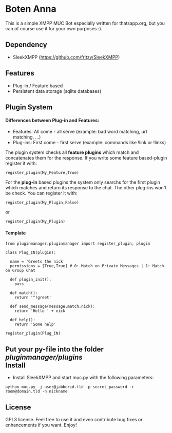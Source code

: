 Boten Anna
===

This is a simple XMPP MUC Bot especially written for thatsapp.org, but you can of course use it for your own purposes :).

Dependency
---
* SleekXMPP (https://github.com/fritzy/SleekXMPP)

Features
---
* Plug-in / Feature based
* Persistent data storage (sqlite databases)

Plugin System
---
#### Differences between Plug-in and Features:  
* Features: All come - all serve (example: bad word matching, url matching, ...)  
* Plug-ins: First come - first serve (example: commands like !link or !links)  

The plugin system checks all **feature plugins** which match and concatenates them for the response. If you write some feature based-plugin register it with:   
````
register_plugin(My_Feature,True)  
````

For the **plug-in** based plugins the system only searchs for the first plugin which matches and return its response to the chat. The other plug-ins won't be check. You can register it with:  
````
register_plugin(My_Plugin,False)  
````

or  

````
register_plugin(My_Plugin)  
````

#### Template  
````
from pluginmanager.pluginmanager import register_plugin, plugin

class Plug_IN(plugin):
   
  name = 'Greets the nick'
  permissions = [True,True] # 0: Match on Private Messages | 1: Match on Group Chat   
  
  def plugin_init():
    pass

  def match():
    return '^!greet'

  def send_message(message,match,nick):
    return 'Hello ' + nick

  def help():
    return 'Some help'

register_plugin(Plug_IN)
````
Put your py-file into the folder *pluginmanager/plugins*  
Install
---
* Install SleekXMPP and start muc.py with the following parameters:  
````
python muc.py -j user@jabberid.tld -p secret_password -r room@domain.tld -n nickname  
````

License
---
GPL3 license.
Feel free to use it and even contribute bug fixes or enhancements if you want. Enjoy!
